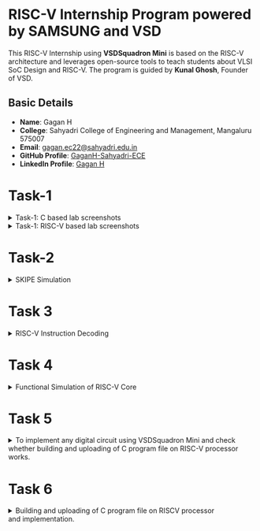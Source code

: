 # RISC-V Internship Program powered by SAMSUNG and VSD

This RISC-V Internship using **VSDSquadron Mini** is based on the RISC-V architecture and leverages open-source tools to teach students about VLSI SoC Design and RISC-V. The program is guided by **Kunal Ghosh**, Founder of VSD.

## Basic Details

- **Name**: Gagan H  
- **College**: Sahyadri College of Engineering and Management, Mangaluru 575007  
- **Email**: [gagan.ec22@sahyadri.edu.in](gagan.ec22@sahyadri.edu.in)  
- **GitHub Profile**: [GaganH-Sahyadri-ECE](https://github.com/GaganH-Sahyadri-ECE)  
- **LinkedIn Profile**: [Gagan H](https://www.linkedin.com/in/gagan-h-ba69a9328?utm_source=share&utm_campaign=share_via&utm_content=profile&utm_medium=android_app)  
# Task-1

<details>
<summary>Task-1: C based lab screenshots</summary>

Here are the screenshots for the C-based lab:

![C-Based Lab Screenshot 1](./TASK-1/c-lab-1.png)  
![C-Based Lab Screenshot 2](./TASK-1/c-lab-2.png)  
![C-Based Lab Screenshot 3](./TASK-1/c-lab-3.png)  

</details>

<details>
<summary>Task-1: RISC-V based lab screenshots</summary>

Here are the screenshots for the RISC-V based lab:

![RISC-V Based Lab Screenshot 1](./TASK-1/riscv-lab-1.png)  
![RISC-V Based Lab Screenshot 2](./TASK-1/riscv-lab-2.png)  
![RISC-V Based Lab Screenshot 3](./TASK-1/riscv-lab-3.png)  

</details>

# Task-2
<details>
<summary>SKIPE Simulation</summary>

Here are the screenshots for the SKIPE Simulation:

![SKIPE Simulation Screenshot 1](./TASK-2/skipe-sim-1.png)  
![SKIPE Simulation Screenshot 2](./TASK-2/skipe-sim-2.png)  

</details>

# Task 3
<details>
 <summary> RISC-V Instruction Decoding</summary>

Task 3 for the RISC-V Internship program, focusing on decoding RISC-V instructions. The task includes analyzing `riscv-objdump` output, identifying 15 unique instructions, and documenting their 32-bit binary instruction formats based on their respective types (R, I, S, B, U, and J).

---

## Task Objectives

1. **Understand RISC-V Instruction Types**  
   Review the RISC-V software documentation to study the following instruction formats:
   - **R-Type:** Register-register operations (e.g., ADD, SUB).
   - **I-Type:** Immediate operations (e.g., LW, JALR).
   - **S-Type:** Store instructions (e.g., SW).
   - **B-Type:** Branch instructions (e.g., BEQ, BNE).
   - **U-Type:** Upper immediate operations (e.g., LUI, AUIPC).
   - **J-Type:** Jump instructions (e.g., JAL).

2. **Identify Unique Instructions**  
   From the `riscv-objdump` output of application code, identify **15 unique instructions**.

3. **Decode Instructions**  
   For each of the identified instructions, determine the **32-bit binary instruction code** in their specific format.

---

## RISC-V Instruction Types

### 1. R-Type Format
R-type instructions perform operations between registers.
Example: `ADD` (x1 = x2 + x3)

### 2. I-Type Format
I-type instructions involve immediate values.
Example: `LW` (x4 = MEM[x5 + imm])

### 3. S-Type Format
S-type instructions are used for memory store operations.
Example: `SW` (MEM[x5 + imm] = x4)

### 4. B-Type Format
B-type instructions perform conditional branches.
Example: `BEQ` (if x6 == x7, branch to offset)

### 5. U-Type Format
U-type instructions load or modify upper immediate values.
Example: `LUI` (x1 = imm << 12)

### 6. J-Type Format
J-type instructions are used for jumps.
Example: `JAL` (x1 = PC + 4, PC = PC + offset)

---

## Instruction Decoding Table

The following table provides the 15 unique instructions, their types, and their 32-bit binary representations:

| **Instruction** | **Type**   | **Binary Pattern**               | **Explanation**                                   |
|------------------|------------|-----------------------------------|---------------------------------------------------|
| ADD              | R-Type     | `0000000 00010 00011 000 00100 0110011` | Adds values in registers x2 and x3, stores in x4. |
| SUB              | R-Type     | `0100000 00010 00011 000 00100 0110011` | Subtracts x3 from x2, stores in x4.              |
| LW               | I-Type     | `0000000 00010 00100 010 00001 0000011` | Loads a word from memory address into x1.         |
| SW               | S-Type     | `0000000 00101 00100 010 00001 0100011` | Stores word from x1 to memory at x5 + offset.    |
| BEQ              | B-Type     | `0000000 00110 00111 000 01000 1100011` | Branches if x6 equals x7.                        |
| BNE              | B-Type     | `0000000 00110 00111 001 01000 1100011` | Branches if x6 does not equal x7.               |
| JAL              | J-Type     | `0000000 00000 00101 000 00010 1101111` | Jumps to label, stores return address in x5.     |
| JALR             | I-Type     | `0000000 00001 00100 000 00000 1100111` | Jumps to address in x4 + imm, stores PC+4 in x1. |
| LUI              | U-Type     | `0000000 00000 00100 000 00000 0110111` | Loads upper immediate value to x4.              |
| AUIPC            | U-Type     | `0000000 00000 00100 000 00000 0010111` | Adds upper immediate value to PC, stores in x4. |
| NOP              | I-Type     | `0000000 00000 00000 000 00000 0000001` | No operation.                                    |
| AND              | R-Type     | `0000000 00010 00011 111 00100 0110011` | Logical AND of x2 and x3, result in x4.          |
| OR               | R-Type     | `0000000 00010 00011 110 00100 0110011` | Logical OR of x2 and x3, result in x4.           |
| XOR              | R-Type     | `0000000 00010 00011 100 00100 0110011` | Logical XOR of x2 and x3, result in x4.          |
| SLT              | R-Type     | `0000000 00010 00011 010 00100 0110011` | Sets x4 to 1 if x2 < x3.                         |

---

## Conclusion

In Task 3 of the RISC-V Internship program, the focus was on understanding and decoding various RISC-V instruction formats (R, I, S, B, U, and J). By analyzing the `riscv-objdump` output, we identified 15 unique instructions and provided their corresponding 32-bit binary representations. This task enhanced our understanding of RISC-V instruction formats and how they are encoded in machine language, helping in building a strong foundation for low-level programming and system design.

---
Here are the screenshots for the RISC-V Instruction Decoding:

![RISC-V Instruction Decoding](./TASK-3/image1.png)
![RISC-V Instruction Decoding](./TASK-3/image2.png) 
![RISC-V Instruction Decoding](./TASK-3/image3.png) 
 
 ---

## How to Run

### Steps to Analyze and Decode Instructions

1. **Setup RISC-V Toolchain**
   - Install RISC-V GCC and associated tools:
     ```bash
     sudo apt update
     sudo apt install gcc-riscv64-linux-gnu gdb-multiarch
     ```

2. **Generate `riscv-objdump` Output**
   - Compile application code to create an ELF file:
     ```bash
     riscv64-unknown-elf-gcc -o application.elf application.c
     ```
   - Generate the assembly dump:
     ```bash
     riscv64-unknown-elf-objdump -d application.elf > objdump_output.txt
     ```

3. **Decode Instructions**
   - Use the RISC-V manual to decode instructions from the dump.

---
</details>


# Task 4
<details>
 <summary> Functional Simulation of RISC-V Core</summary>
 
This project involves performing a functional simulation of a RISC-V core using a provided Verilog netlist and testbench. The task was completed as part of the RISC-V Internship Program.

### Objective
Simulate the RISC-V core using the provided Verilog netlist and testbench to verify its functionality. The simulation results are captured and visualized using waveform snapshots.
 
### Steps
# RISC-V Core Functional Simulation

This repository contains the necessary files and instructions to simulate a RISC-V core using Verilog. The simulation setup includes the RISC-V hardware description (netlist) and a testbench file for input stimuli.

## Steps to Run the Simulation

### 1. Download Files
- **Verilog Netlist**: The hardware description file for the RISC-V core (`netlist.v`).
- **Testbench**: The file (`testbench.v`) provides input stimuli and expected outputs for the simulation.

### 2. Set Up Simulation Environment

#### Install Required Tools
 Make sure the following tools are installed:
- **iverilog** for compiling Verilog code:
  ```bash
  sudo apt-get install iverilog
  ```
- **gtkwave** for waveform visualization:
  ```bash
  sudo apt-get install gtkwave
  ```
- **Prepare** Simulation Files
 Create a directory for organizing your simulation files:

  ```bash
  mkdir -/riscv_simulation
  ```
 Place netlist.v and testbench.v into this directory.
 

### 3. Load Verilog Files into the Simulator
Compile the Verilog netlist and testbench using iverilog:

  ```bash
  iverilog -o risc_v_simulation.vvp netlist.v testbench.v
  ```
This will generate the risc_v_simulation.vvp output file, which contains the compiled simulation.

### 4. Run Functional Simulation
Execute the simulation with the following command:

 ```bash
 vvp risc_v_simulation.vvp
 ```
### 5. Observe the Output
After running the simulation, you can observe the output signals generated by the RISC-V core. If you want to visualize the waveforms, use gtkwave:

 ```bash
 gtkwave output.vcd
 ```
This will open the waveform viewer for detailed signal analysis.

Here are the screenshots for the Functional Simulation of RISC-V Core:

![Functional Simulation of RISC-V Core](./TASK-4/image1.png)
![Functional Simulation of RISC-V Core](./TASK-4/image2.png) 
![Functional Simulation of RISC-V Core](./TASK-4/image3.png) 
![Functional Simulation of RISC-V Core](./TASK-4/image4.png) 
![Functional Simulation of RISC-V Core](./TASK-4/image5.png) 
 

---
</details>

# Task 5

<details>
 <summary>To implement any digital circuit using VSDSquadron Mini and check whether building and uploading of C program file on RISC-V processor works.</summary>

# 3×3 Multiplier using VSD Squadron Mini

## Overview
This project demonstrates the implementation of a **3×3 multiplier** circuit using the **VSD Squadron Mini**. A binary multiplier is a fundamental digital circuit that performs multiplication of two binary numbers. The goal of this project is to perform 3-bit multiplication and display the 6-bit result using LEDs.

### Key Features:
- Takes two 3-bit binary inputs using push buttons.
- Implements 3×3 binary multiplication logic in software.
- Displays the 6-bit multiplication result on LEDs.
- Uses the **RISC-V** processor to control the logic operations.
- Provides hands-on experience with arithmetic operations in digital logic.

## Components Required
- **VSD Squadron Mini**
- **Push buttons** (6 input buttons for two 3-bit numbers)
- **6 LEDs** (to display the output)
- **Breadboard**
- **Jumper wires**
- **VS Code** (for software development)
- **PlatformIO** (multi-framework professional IDE)

## Hardware Connections
- **Inputs**: Six push-button inputs are connected to the GPIO Pins of **VSD Squadron Mini** (3 for operand A, 3 for operand B).
- **Output**: Six LEDs are connected to GPIO pins to display the multiplication result.
- **Wiring**: GPIO pins are configured according to the reference manual for correct operation.

## Working and Block Diagram
![To implement any digital circuit using VSDSquadron Mini and check whether building and uploading of C program file on RISCV processor works.](./TASK-5/image1.png) 

### Physical Circuit:
- Two sets of 3-bit binary numbers are given as inputs via push buttons.
- The selection logic reads the values of both numbers and computes the multiplication.
- The 6-bit result is displayed on LEDs.

### Multiplication Logic:
1. **Binary Multiplication Process:**
   - The two 3-bit numbers (A and B) are multiplied to produce a 6-bit result.
   - Example: If **A = 101 (5 in decimal)** and **B = 011 (3 in decimal)**, then **A × B = 1111 (15 in decimal)**.
   
2. **Bitwise Multiplication & Addition:**
   - Each bit of B is multiplied with all bits of A.
   - The results are shifted and added to generate the final 6-bit output.

3. **Output Representation:**
   - The final 6-bit product is displayed on LEDs.
   - LSB (Least Significant Bit) represents the smallest value, and MSB (Most Significant Bit) represents the highest.



</details>

# Task 6

<details>
 <summary> Building and uploading of C program file on RISCV processor and implementation.</summary>
	
## Truth Table for 3×3 Multiplier

| A2 | A1 | A0 | B2 | B1 | B0 | Output (P5 P4 P3 P2 P1 P0) |
|----|----|----|----|----|----|----------------------------|
|  0 |  0 |  0 |  0 |  0 |  0 | 000000 |
|  0 |  0 |  1 |  0 |  0 |  1 | 000001 |
|  0 |  1 |  0 |  0 |  1 |  0 | 000010 |
|  0 |  1 |  1 |  0 |  1 |  1 | 000111 |
|  1 |  0 |  0 |  1 |  0 |  0 | 010000 |
|  1 |  0 |  1 |  1 |  0 |  1 | 010101 |
|  1 |  1 |  0 |  1 |  1 |  0 | 011100 |
|  1 |  1 |  1 |  1 |  1 |  1 | 111001 |


## Program
```
#include <stdio.h>
#include <debug.h>
#include <ch32v00x.h>

void GPIO_Config(void)
{
    GPIO_InitTypeDef GPIO_InitStructure = {0}; // Structure variable for GPIO config
    RCC_APB2PeriphClockCmd(RCC_APB2Periph_GPIOD, ENABLE); // Enable Port D clock
    RCC_APB2PeriphClockCmd(RCC_APB2Periph_GPIOC, ENABLE); // Enable Port C clock
	
    // 3-bit inputs (A, B) and Reset Button
    GPIO_InitStructure.GPIO_Pin = GPIO_Pin_0 | GPIO_Pin_1 | GPIO_Pin_2;
    GPIO_InitStructure.GPIO_Mode = GPIO_Mode_IPU; 
    GPIO_Init(GPIOC, &GPIO_InitStructure);
    
    // 4 output bits from Port C (bit 0-3)
    GPIO_InitStructure.GPIO_Pin = GPIO_Pin_3 | GPIO_Pin_4 | GPIO_Pin_5 | GPIO_Pin_6;
    GPIO_InitStructure.GPIO_Mode = GPIO_Mode_Out_PP; 
    GPIO_InitStructure.GPIO_Speed = GPIO_Speed_50MHz;
    GPIO_Init(GPIOC, &GPIO_InitStructure);
    
    // 2 output bits from Port D (bit 4-5)
    GPIO_InitStructure.GPIO_Pin = GPIO_Pin_2 | GPIO_Pin_3;
    GPIO_InitStructure.GPIO_Mode = GPIO_Mode_Out_PP; 
    GPIO_InitStructure.GPIO_Speed = GPIO_Speed_50MHz;
    GPIO_Init(GPIOD, &GPIO_InitStructure);
}

int main()
{
    uint8_t a = 0;
    uint8_t b = 0;
    
    NVIC_PriorityGroupConfig(NVIC_PriorityGroup_1);
    SystemCoreClockUpdate();
    Delay_Init();
    GPIO_Config();

    while (1)
    {
        uint8_t curStateA = SET, prevStateA = SET;
        uint8_t curStateB = SET, prevStateB = SET;
        
        curStateA = GPIO_ReadInputDataBit(GPIOC, GPIO_Pin_0);
        curStateB = GPIO_ReadInputDataBit(GPIOC, GPIO_Pin_1);

        // Reset logic
        if (GPIO_ReadInputDataBit(GPIOC, GPIO_Pin_2) == RESET)
        {
            Delay_Ms(30);
            while (GPIO_ReadInputDataBit(GPIOC, GPIO_Pin_2) == RESET);
            a = 0;
            b = 0;
        }
        
        // Increment a on button press
        if (curStateA != prevStateA && curStateA == RESET)
        {
            Delay_Ms(30);
            curStateA = GPIO_ReadInputDataBit(GPIOC, GPIO_Pin_0);
            if (curStateA == RESET)
            {
                a = (a + 1) % 8; // Ensure it stays within 3 bits (0-7)
                while (GPIO_ReadInputDataBit(GPIOC, GPIO_Pin_0) == RESET);
            }
        }
        
        // Increment b on button press
        if (curStateB != prevStateB && curStateB == RESET)
        {
            Delay_Ms(30);
            curStateB = GPIO_ReadInputDataBit(GPIOC, GPIO_Pin_1);
            if (curStateB == RESET)
            {
                b = (b + 1) % 8; // Ensure it stays within 3 bits (0-7)
                while (GPIO_ReadInputDataBit(GPIOC, GPIO_Pin_1) == RESET);
            }
        }

        // Compute 3x3 multiplication result (max value = 49, fits in 6 bits)
        uint8_t mul = a * b;

        // Output result to LEDs
        GPIO_WriteBit(GPIOC, GPIO_Pin_3, (mul & 1) ? SET : RESET);
        GPIO_WriteBit(GPIOC, GPIO_Pin_4, (mul & 2) ? SET : RESET);
        GPIO_WriteBit(GPIOC, GPIO_Pin_5, (mul & 4) ? SET : RESET);
        GPIO_WriteBit(GPIOC, GPIO_Pin_6, (mul & 8) ? SET : RESET);
        GPIO_WriteBit(GPIOD, GPIO_Pin_2, (mul & 16) ? SET : RESET);
        GPIO_WriteBit(GPIOD, GPIO_Pin_3, (mul & 32) ? SET : RESET);

        Delay_Ms(100);
    }
}
```
</details>




